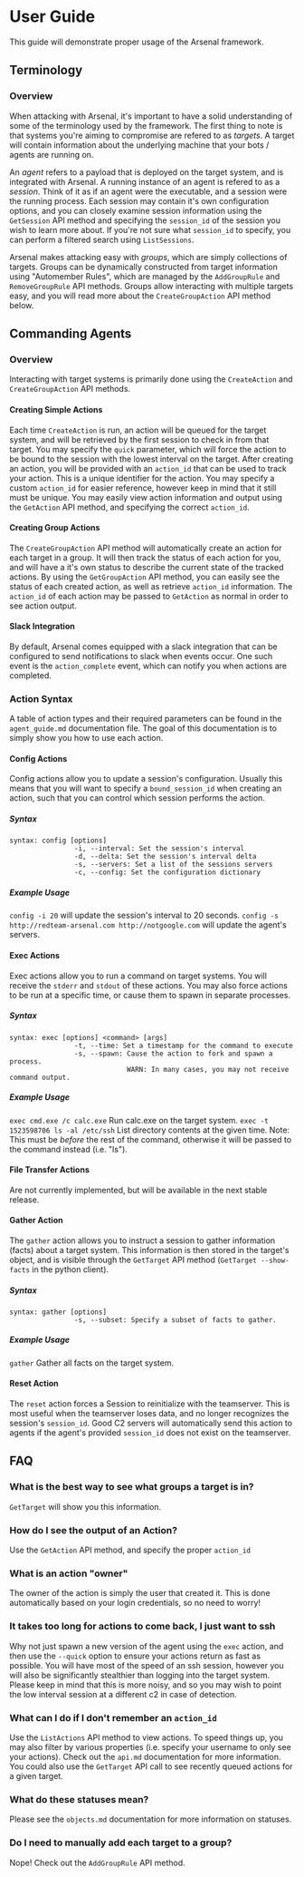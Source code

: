 # User Guide
This guide will demonstrate proper usage of the Arsenal framework.

## Terminology
### Overview
When attacking with Arsenal, it's important to have a solid understanding of some of the terminology used by the framework. The first thing to note is that systems you're aiming to compromise are refered to as _targets_. A target will contain information about the underlying machine that your bots / agents are running on.

An _agent_ refers to a payload that is deployed on the target system, and is integrated with Arsenal. A running instance of an agent is refered to as a _session_. Think of it as if an agent were the executable, and a session were the running process. Each session may contain it's own configuration options, and you can closely examine session information using the `GetSession` API method and specifying the `session_id` of the session you wish to learn more about. If you're not sure what `session_id` to specify, you can perform a filtered search using `ListSessions`.

Arsenal makes attacking easy with _groups_, which are simply collections of targets. Groups can be dynamically constructed from target information using "Automember Rules", which are managed by the `AddGroupRule` and `RemoveGroupRule` API methods. Groups allow interacting with multiple targets easy, and you will read more about the `CreateGroupAction` API method below.

## Commanding Agents
### Overview
Interacting with target systems is primarily done using the `CreateAction` and `CreateGroupAction` API methods.

#### Creating Simple Actions
Each time `CreateAction` is run, an action will be queued for the target system, and will be retrieved by the first session to check in from that target. You may specify the `quick` parameter, which will force the action to be bound to the session with the lowest interval on the target. After creating an action, you will be provided with an `action_id` that can be used to track your action. This is a unique identifier for the action. You may specify a custom `action_id` for easier reference, however keep in mind that it still must be unique. You may easily view action information and output using the `GetAction` API method, and specifying the correct `action_id`.

#### Creating Group Actions
The `CreateGroupAction` API method will automatically create an action for each target in a group. It will then track the status of each action for you, and will have a it's own status to describe the current state of the tracked actions. By using the `GetGroupAction` API method, you can easily see the status of each created action, as well as retrieve `action_id` information. The `action_id` of each action may be passed to `GetAction` as normal in order to see action output.

#### Slack Integration
By default, Arsenal comes equipped with a slack integration that can be configured to send notifications to slack when events occur. One such event is the `action_complete` event, which can notify you when actions are completed.

### Action Syntax
A table of action types and their required parameters can be found in the `agent_guide.md` documentation file. The goal of this documentation is to simply show you how to use each action.

#### Config Actions
Config actions allow you to update a session's configuration. Usually this means that you will want to specify a `bound_session_id` when creating an action, such that you can control which session performs the action.


##### Syntax
```
syntax: config [options]
                -i, --interval: Set the session's interval
                -d, --delta: Set the session's interval delta
                -s, --servers: Set a list of the sessions servers
                -c, --config: Set the configuration dictionary
```

##### Example Usage
`config -i 20` will update the session's interval to 20 seconds.
`config -s http://redteam-arsenal.com http://notgoogle.com` will update the agent's servers.

#### Exec Actions
Exec actions allow you to run a command on target systems. You will receive the `stderr` and `stdout` of these actions. You may also force actions to be run at a specific time, or cause them to spawn in separate processes.

##### Syntax
```
syntax: exec [options] <command> [args]
                -t, --time: Set a timestamp for the command to execute
                -s, --spawn: Cause the action to fork and spawn a process.
                             WARN: In many cases, you may not receive command output.
```

##### Example Usage
`exec cmd.exe /c calc.exe` Run calc.exe on the target system.
`exec -t 1523598706 ls -al /etc/ssh` List directory contents at the given time. Note: This must be _before_ the rest of the command, otherwise it will be passed to the command instead (i.e. "ls").

#### File Transfer Actions
Are not currently implemented, but will be available in the next stable release.

#### Gather Action
The `gather` action allows you to instruct a session to gather information (facts) about a target system. This information is then stored in the target's object, and is visible through the `GetTarget` API method (`GetTarget --show-facts` in the python client). 

##### Syntax
```
syntax: gather [options]
                -s, --subset: Specify a subset of facts to gather.
```

##### Example Usage
`gather` Gather all facts on the target system.

#### Reset Action
The `reset` action forces a Session to reinitialize with the teamserver. This is most useful when the teamserver loses data, and no longer recognizes the session's `session_id`. Good C2 servers will automatically send this action to agents if the agent's provided `session_id` does not exist on the teamserver.

## FAQ
### What is the best way to see what groups a target is in?
`GetTarget` will show you this information.

### How do I see the output of an Action?
Use the `GetAction` API method, and specify the proper `action_id`

### What is an action "owner"
The owner of the action is simply the user that created it. This is done automatically based on your login credentials, so no need to worry! 

### It takes too long for actions to come back, I just want to ssh
Why not just spawn a new version of the agent using the `exec` action, and then use the `--quick` option to ensure your actions return as fast as possible. You will have most of the speed of an ssh session, however you will also be significantly stealthier than logging into the target system. Please keep in mind that this is more noisy, and so you may wish to point the low interval session at a different c2 in case of detection.

### What can I do if I don't remember an `action_id`
Use the `ListActions` API method to view actions. To speed things up, you may also filter by various properties (i.e. specify your username to only see your actions). Check out the `api.md` documentation for more information. You could also use the `GetTarget` API call to see recently queued actions for a given target.

### What do these statuses mean?
Please see the `objects.md` documentation for more information on statuses.

### Do I need to manually add each target to a group?
Nope! Check out the `AddGroupRule` API method.
